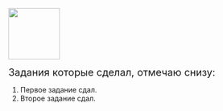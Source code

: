<p><span style="font-size: 15pt;"><img src="https://hh.ru/employer-logo/2875361.png" alt="" width="102" height="102" /></span></p>
<p><span style="font-size: 15pt;">Задания которые сделал, отмечаю снизу:&nbsp;</span></p>
<ol>
<li>Первое задание сдал.</li>
<li>Второе задание сдал.</li>
</ol>
